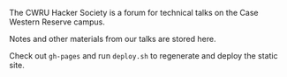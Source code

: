 The CWRU Hacker Society is a forum for technical talks on the Case Western Reserve campus.

Notes and other materials from our talks are stored here.

Check out `gh-pages` and run `deploy.sh` to regenerate and deploy the static site.
